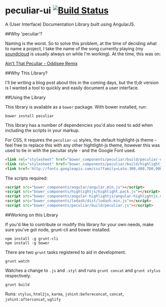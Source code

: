 peculiar-ui [![Build Status](https://travis-ci.org/johnnycopperstone/peculiar-ui.svg?branch=master)](https://travis-ci.org/johnnycopperstone/peculiar-ui)
===========

A (User Interface) Documentation Library built using AngularJS.

##Why 'peculiar'?

Naming is the worst. So to solve this problem, at the time of deciding what to name a project, I take the name of the song currently playing (my [soundcloud](https://soundcloud.com/johnny-copperstone/likes) is usually always on while I'm working). At the time, this was on:

[Ain't That Peculiar - Oddisee Remix](https://soundcloud.com/oddiseemusic/oddisee-aint-that-peculiar-remix)

##Why This Library?

I'll be writing a blog post about this in the coming days, but the tl;dr version is I wanted a tool to quickly and easily document a user interface.

##Using the Library

This library is available as a `bower` package. With bower installed, run:

```shell
bower install peculiar
```

This library has a number of dependencies you'd also need to add when including the scripts in your markup.

For CSS, it requires the `peculiar-ui` styles, the default highlight-js theme - feel free to replace this with any other hightlight-js theme, however this was used to tie in with the peculiar style - and the Google Font used.

```html
<link rel="stylesheet" href="bower_components/peculiar/build/peculiar-ui.css" />
<link rel="stylesheet" href="bower_components/peculiar/build/highlightjs-googlecode.css" />
<link href='http://fonts.googleapis.com/css?family=Lato:300,400,700,900,300italic,400italic,700italic' rel='stylesheet' type='text/css'>
```

The scripts required:

```html
<script src="bower_components/angular/angular.min.js"></script>
<script src="bower_components/highlightjs/highlight.pack.js"></script>
<script src="bower_components/angular-highlightjs/angular-highlightjs.min.js"></script>
<script src="bower_components/lodash/dist/lodash.min.js"></script>
<script src="bower_components/peculiar/build/peculiar.js"></script>
```

##Working on this Library

If you'd like to contribute or modify this library for your own needs, make sure you've got node, grunt-cli and bower installed.

```shell
npm install -g grunt-cli
npm install -g bower
```

There are two `grunt` tasks registered to aid in development.

```shell
grunt watch
```

Watches a change to `.js` and `.styl` and runs `grunt concat` and `grunt stylus` respectively.

```shell
grunt build
```

Runs: `stylus`, `html2js`, `karma`, `jshint:beforeconcat`, `concat`, `jshint:afterconcat`, `uglify` 

